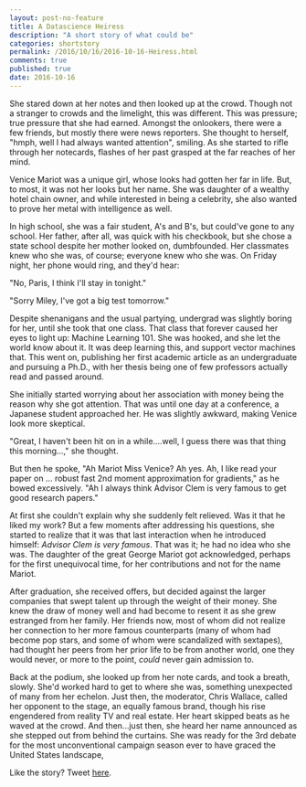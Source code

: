 ```yaml
---
layout: post-no-feature
title: A Datascience Heiress
description: "A short story of what could be"
categories: shortstory
permalink: /2016/10/16/2016-10-16-Heiress.html
comments: true
published: true
date: 2016-10-16
---
```


She stared down at her notes and then looked up at the crowd. Though not a stranger to crowds and the limelight, this was different. This was pressure; true pressure that she had earned. Amongst the onlookers, there were a few friends, but mostly there were news reporters. She thought to herself, "hmph, well I had always wanted attention", smiling. As she started to rifle through her notecards, flashes of her past grasped at the far reaches of her mind.

Venice Mariot was a unique girl, whose looks had gotten her far in life. But, to most, it was not her looks but her name. She was daughter of a wealthy hotel chain owner, and while interested in being a celebrity, she also wanted to prove her metal with intelligence as well. 

In high school, she was a fair student, A's and B's, but could've gone to any school. Her father, after all, was quick with his checkbook, but she chose a state school despite her mother looked on, dumbfounded. Her classmates knew who she was, of course; everyone knew who she was. On Friday night, her phone would ring, and they'd hear:

"No, Paris, I think I'll stay in tonight."

"Sorry Miley, I've got a big test tomorrow."

Despite shenanigans and the usual partying, undergrad was slightly boring for her, until she took that one class. That class that forever caused her eyes to light up: Machine Learning 101. She was hooked, and she let the world know about it. It was deep learning this, and support vector machines that. This went on, publishing her first academic article as an undergraduate and pursuing a Ph.D., with her thesis being one of few professors actually read and passed around.

She initially started worrying about her association with money being the reason why she got attention. That was until one day at a conference, a Japanese student approached her. He was slightly awkward, making Venice look more skeptical.

"Great, I haven't been hit on in a while....well, I guess there was that thing this morning...," she thought.

But then he spoke, "Ah Mariot Miss Venice? Ah yes. Ah, I like read your paper on ... robust fast 2nd moment approximation for gradients," as he bowed excessively. "Ah I always think Advisor Clem is very famous to get good research papers."

At first she couldn't explain why she suddenly felt relieved. Was it that he liked my work? But a few moments after addressing his questions, she started to realize that it was that last interaction when he introduced himself: *Advisor Clem is very famous*. That was it; he had no idea who she was. The daughter of the great George Mariot got acknowledged, perhaps for the first unequivocal time, for her contributions and not for the name Mariot.

After graduation, she received offers, but decided against the larger companies that swept talent up through the weight of their money. She knew the draw of money well and had become to resent it as she grew estranged from her family. Her friends now, most of whom did not realize her connection to her more famous counterparts (many of whom had become pop stars, and some of whom were scandalized with sextapes), had thought her peers from her prior life to be from another world, one they would never, or more to the point, *could* never gain admission to.

Back at the podium, she looked up from her note cards, and took a breath, slowly. She'd worked hard to get to where she was, something unexpected of many from her echelon. Just then, the moderator, Chris Wallace, called her opponent to the stage, an equally famous brand, though his rise engendered from reality TV and real estate. Her heart skipped beats as he waved at the crowd. And then...just then, she heard her name announced as she stepped out from behind the curtains. She was ready for the 3rd debate for the most unconventional campaign season ever to have graced the United States landscape,  

Like the story? Tweet [here](http://twitter.com/karl_ni).
